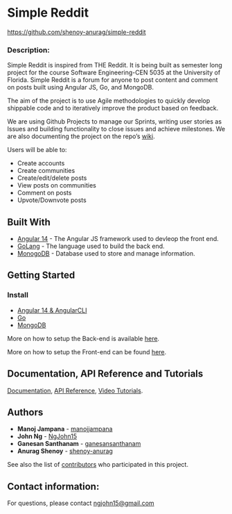 # Simple Reddit

https://github.com/shenoy-anurag/simple-reddit

### Description:

Simple Reddit is inspired from THE Reddit. It is being built as semester long project for the course Software Engineering-CEN 5035 at the University of Florida. Simple Reddit is a forum for anyone to post content and comment on posts built using Angular JS, Go, and MongoDB.

The aim of the project is to use Agile methodologies to quickly develop shippable code and to iteratively improve the product based on feedback.

We are using Github Projects to manage our Sprints, writing user stories as Issues and building functionality to close issues and achieve milestones. We are also documenting the project on the repo’s [wiki](https://github.com/shenoy-anurag/simple-reddit/wiki).

Users will be able to:

* Create accounts
* Create communities
* Create/edit/delete posts
* View posts on communities
* Comment on posts
* Upvote/Downvote posts

## Built With

* [Angular 14](https://angular.io/guide/setup-local) - The Angular JS framework used to devleop the front end.
* [GoLang](https://go.dev/) - The language used to build the back end.
* [MonogoDB](https://www.mongodb.com/) - Database used to store and manage information.

## Getting Started
### Install

* [Angular 14 & AngularCLI](https://angular.io/guide/setup-local)
* [Go](https://go.dev/doc/install)
* [MongoDB](https://docs.mongodb.com/manual/installation/)

More on how to setup the Back-end is available [here](https://github.com/shenoy-anurag/simple-reddit/blob/main/backend/Readme.md).

More on how to setup the Front-end can be found [here](https://github.com/shenoy-anurag/simple-reddit/blob/main/frontend/forum-app/README.md).

## Documentation, API Reference and Tutorials
[Documentation](https://github.com/shenoy-anurag/simple-reddit/wiki), 
[API Reference](https://github.com/shenoy-anurag/simple-reddit/wiki/API-Overview), 
[Video Tutorials](https://github.com/shenoy-anurag/simple-reddit/wiki/Demo).

## Authors
* **Manoj Jampana** - [manojjampana](https://github.com/manojjampana)
* **John Ng** - [NgJohn15](https://github.com/NgJohn15)
* **Ganesan Santhanam** - [ganesansanthanam](https://github.com/ganesansanthanam)
* **Anurag Shenoy** - [shenoy-anurag](https://github.com/shenoy-anurag)

See also the list of [contributors](https://github.com/shenoy-anurag/forum/graphs/contributors) who participated in this project.

## Contact information:

For questions, please contact ngjohn15@gmail.com
